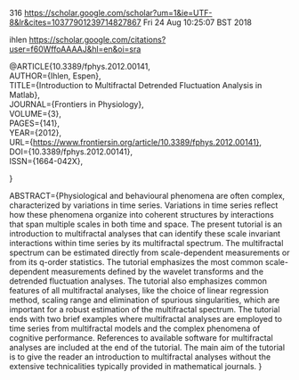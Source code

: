 316
https://scholar.google.com/scholar?um=1&ie=UTF-8&lr&cites=10377901239714827867
Fri 24 Aug 10:25:07 BST 2018

ihlen
https://scholar.google.com/citations?user=f60WffoAAAAJ&hl=en&oi=sra


@ARTICLE{10.3389/fphys.2012.00141,  
AUTHOR={Ihlen, Espen},   
TITLE={Introduction to Multifractal Detrended Fluctuation Analysis in Matlab},      
JOURNAL={Frontiers in Physiology},      
VOLUME={3},     
PAGES={141},     
YEAR={2012},      
URL={https://www.frontiersin.org/article/10.3389/fphys.2012.00141},       
DOI={10.3389/fphys.2012.00141},      
ISSN={1664-042X},   
   
}

ABSTRACT={Physiological and behavioural phenomena are often complex, characterized by variations in time series. Variations in time series reflect how these phenomena organize into coherent structures by interactions that span multiple scales in both time and space. The present tutorial is an introduction to multifractal analyses that can identify these scale invariant interactions within time series by its multifractal spectrum. The multifractal spectrum can be estimated directly from scale-dependent measurements or from its q-order statistics. The tutorial emphasizes the most common scale-dependent measurements defined by the wavelet transforms and the detrended fluctuation analyses. The tutorial also emphasizes common features of all multifractal analyses, like the choice of linear regression method, scaling range and elimination of spurious singularities, which are important for a robust estimation of the multifractal spectrum. The tutorial ends with two brief examples where multifractal analyses are employed to time series from multifractal models and the complex phenomena of cognitive performance. References to available software for multifractal analyses are included at the end of the tutorial. The main aim of the tutorial is to give the reader an introduction to multifractal analyses without the extensive technicalities typically provided in mathematical journals.
}



